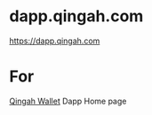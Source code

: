 # dapp.qingah.com
https://dapp.qingah.com
# For
[Qingah Wallet](https://github.com/kilmas/QHWallet) Dapp Home page
